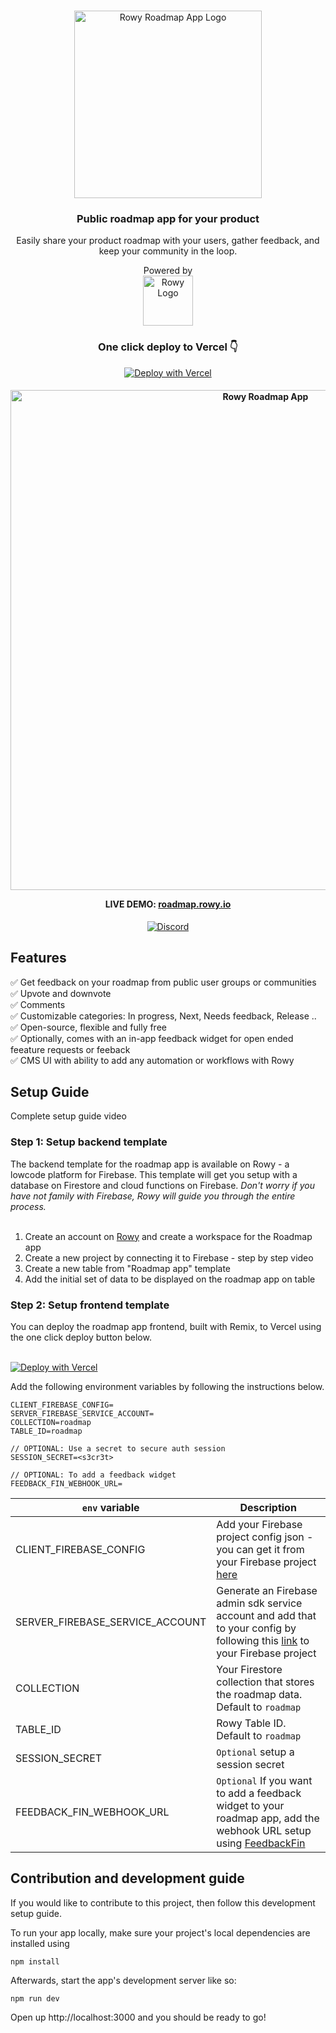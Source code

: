 <br/>
<p align="center">
  <img src="https://user-images.githubusercontent.com/307298/210359227-67ce6157-3909-4ea3-a402-336c392a4c78.png" alt="Rowy Roadmap App Logo" width="300">
  <br/>

</p>

<h3 align="center"> Public roadmap app for your product </h3>
<p align="center">
Easily share your product roadmap with your users, gather feedback, and keep your community in the loop. 
</p>

<p align="center">
  Powered by <br/>
  <a href="https://www.rowyio?utm_source=github&utm_campaign=readme&utm_medium=roadmap">
    <img src="https://user-images.githubusercontent.com/307298/210066491-0d9cae79-bd88-4664-88d2-48e3bbe723ea.png" alt="Rowy Logo" width="80" >
  </a>
</p>
<div align="center">
<h3>One click deploy to Vercel 👇</h3>
</div>
<div align="center">

[![Deploy with Vercel](https://vercel.com/button)](https://vercel.com/new/clone?repository-url=https%3A%2F%2Fgithub.com%2Frowyio%2Froadmap&env=CLIENT_FIREBASE_CONFIG,SERVER_FIREBASE_SERVICE_ACCOUNT,SESSION_SECRET,COLLECTION,TABLE_ID&project-name=rowy-roadmap&repository-name=rowy-roadmap)

</div>

<h4 align="center">

<img width="800" src="https://user-images.githubusercontent.com/307298/211045738-d959b09a-9965-4c8c-8b2a-bd1679a91826.png" alt="Rowy Roadmap App">

LIVE DEMO: <a href="https://roadmap.rowy.io/">roadmap.rowy.io</a> </h4>
<div align="center">

[![Discord](https://img.shields.io/discord/853498675484819476?color=%234200FF&label=Chat&logo=discord&logoColor=%23FFFFFF&style=for-the-badge)](https://discord.gg/fjBugmvzZP)

</div>

<h2> Features </h2>
✅ Get feedback on your roadmap from public user groups or communities<br/>
✅ Upvote and downvote<br/>
✅ Comments<br/>
✅ Customizable categories: In progress, Next, Needs feedback, Release .. <br/>
✅ Open-source, flexible and fully free<br/>
✅ Optionally, comes with an in-app feedback widget for open ended feeature requests or feeback<br/>
✅ CMS UI with ability to add any automation or workflows with Rowy<br/>

<h2> Setup Guide</h2>

Complete setup guide video

<h3>Step 1: Setup backend template</h3>
The backend template for the roadmap app is available on Rowy - a lowcode platform for Firebase. This template will get you setup with a database on Firestore and cloud functions on Firebase. <i>
Don't worry if you have not family with Firebase, Rowy will guide you through the entire process. 
</i> 
<br/>
<br/>

1. Create an account on <a href="https://www.rowyio?utm_source=github&utm_campaign=readme&utm_medium=roadmap" target="_blank">Rowy</a> and create a workspace for the Roadmap app
2. Create a new project by connecting it to Firebase - step by step video
3. Create a new table from "Roadmap app" template
4. Add the initial set of data to be displayed on the roadmap app on table

<h3>Step 2: Setup frontend template </h3>
You can deploy the roadmap app frontend, built with Remix, to Vercel using the one click deploy button below. 
<br/><br/>

[![Deploy with Vercel](https://vercel.com/button)](https://vercel.com/new/clone?repository-url=https%3A%2F%2Fgithub.com%2Frowyio%2Froadmap&env=CLIENT_FIREBASE_CONFIG,SERVER_FIREBASE_SERVICE_ACCOUNT,SESSION_SECRET,COLLECTION,TABLE_ID&project-name=rowy-roadmap&repository-name=rowy-roadmap)

Add the following environment variables by following the instructions below.

```
CLIENT_FIREBASE_CONFIG=
SERVER_FIREBASE_SERVICE_ACCOUNT=
COLLECTION=roadmap
TABLE_ID=roadmap

// OPTIONAL: Use a secret to secure auth session
SESSION_SECRET=<s3cr3t>

// OPTIONAL: To add a feedback widget 
FEEDBACK_FIN_WEBHOOK_URL=
```

| `env` variable | Description |
| --- | --- |
| CLIENT_FIREBASE_CONFIG | Add your Firebase project config json - you can get it from your Firebase project [here](https://console.firebase.google.com/u/0/project/_/settings/general) |
| SERVER_FIREBASE_SERVICE_ACCOUNT | Generate an Firebase admin sdk service account and add that to your config by following this [link](https://console.firebase.google.com/u/0/project/_/settings/serviceaccounts/adminsdk) to your Firebase project |
| COLLECTION | Your Firestore collection that stores the roadmap data. Default to `roadmap` |
| TABLE_ID | Rowy Table ID. Default to `roadmap` |
| SESSION_SECRET | `Optional` setup a session secret |
| FEEDBACK_FIN_WEBHOOK_URL | `Optional` If you want to add a feedback widget to your roadmap app, add the webhook URL setup using [FeedbackFin](https://github.com/rowyio/feedbackfin) |

<h2> Contribution and development guide </h2>
If you would like to contribute to this project, then follow this development setup guide.

To run your app locally, make sure your project's local dependencies are installed using 

``` 
npm install
```

Afterwards, start the app's development server like so:

```
npm run dev
```

Open up http://localhost:3000 and you should be ready to go!
